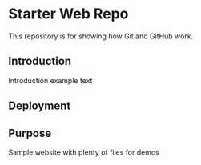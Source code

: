 # Starter Web Repo

This repository is for showing how Git and GitHub work.

## Introduction 
Introduction example text
## Deployment

## Purpose

Sample website with plenty of files for demos